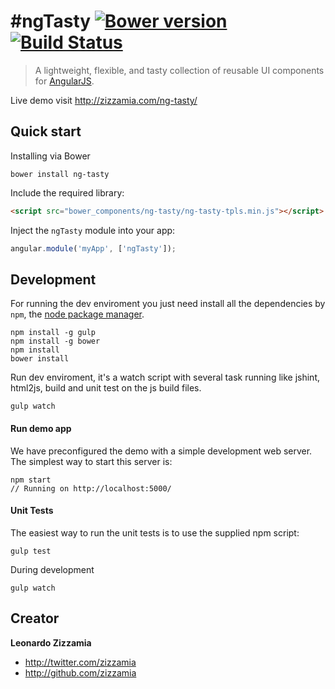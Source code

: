 # #ngTasty [![Bower version](https://badge.fury.io/bo/ng-tasty.svg)](http://badge.fury.io/bo/ng-tasty) [![Build Status](https://secure.travis-ci.org/Zizzamia/ng-tasty.svg)](http://travis-ci.org/Zizzamia/ng-tasty)
> A lightweight, flexible, and tasty collection of reusable UI components for [AngularJS](https://angularjs.org/).

Live demo visit http://zizzamia.com/ng-tasty/

## Quick start

Installing via Bower
```
bower install ng-tasty
```

Include the required library:
``` html
<script src="bower_components/ng-tasty/ng-tasty-tpls.min.js"></script>
```

Inject the `ngTasty` module into your app:
``` JavaScript
angular.module('myApp', ['ngTasty']);
```


## Development
For running the dev enviroment you just need install
all the dependencies by `npm`, the [node package manager][npm]. 

```
npm install -g gulp
npm install -g bower
npm install
bower install
```

Run dev enviroment, it's a watch script with several task running
like jshint, html2js, build and unit test on the js build files.
```
gulp watch
```

#### Run demo app

We have preconfigured the demo with a simple development web server.  
The simplest way to start this server is:

```
npm start
// Running on http://localhost:5000/
```

#### Unit Tests

The easiest way to run the unit tests is to use the supplied npm script:

```
gulp test
```

During development

```
gulp watch
```

## Creator

**Leonardo Zizzamia**

- <http://twitter.com/zizzamia>
- <http://github.com/zizzamia>


[npm]: https://www.npmjs.org/
